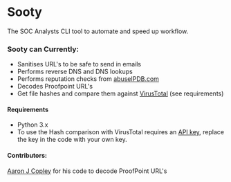 # Sooty

The SOC Analysts CLI tool to automate and speed up workflow. 

### Sooty can Currently:
  - Sanitises URL's to be safe to send in emails
  - Performs reverse DNS and DNS lookups
  - Performs reputation checks from [abuseIPDB.com](https://www.abuseipdb.com)
  - Decodes Proofpoint URL's
  - Get file hashes and compare them against [VirusTotal](https://www.virustotal.com) (see requirements)
 
#### Requirements
 - Python 3.x
 - To use the Hash comparison with VirusTotal requires an [API key](https://developers.virustotal.com/reference), replace the key in the code with your own key.
 
#### Contributors:

[Aaron J Copley](https://github.com/aaronjcopley) for his code to decode ProofPoint URL's
